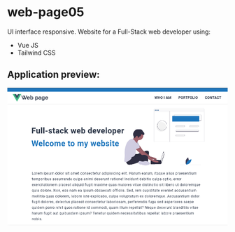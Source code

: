 # web-page05

UI interface responsive. Website for a Full-Stack web developer using:

- Vue JS
- Tailwind CSS

## Application preview:

<p align="center"> 
  <img src="./src/assets/preview.jpg" /> 
</p>
